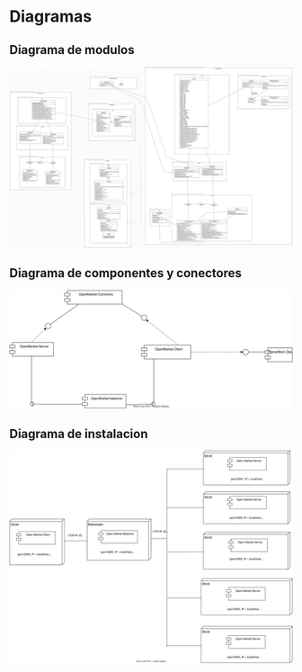 # Diagramas

## Diagrama de modulos
<p align="center">
    <img src="./Diagramas-svg/ModeloCapasV1.svg"/>
</p>


## Diagrama de componentes y conectores

<p align="center">
    <img src="./Diagramas-svg/DiagramaComponentesv1.svg"/>
</p>

## Diagrama de instalacion

<p align="center">
    <img src="./Diagramas-svg/DiagramaDeInstalacion.svg"/>
</p>